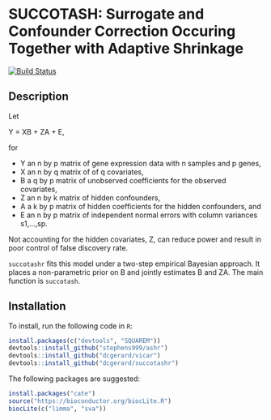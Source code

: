 <!-- README.md is generated from README.Rmd. Please edit that file -->
SUCCOTASH: Surrogate and Confounder Correction Occuring Together with Adaptive Shrinkage
========================================================================================

[![Build Status](https://travis-ci.org/dcgerard/succotashr.svg?branch=master)](https://travis-ci.org/dcgerard/succotashr)

Description
-----------

Let

Y = XB + ZA + E,

for

-   Y an n by p matrix of gene expression data with n samples and p genes,
-   X an n by q matrix of of q covariates,
-   B a q by p matrix of unobserved coefficients for the observed covariates,
-   Z an n by k matrix of hidden confounders,
-   A a k by p matrix of hidden coefficients for the hidden confounders, and
-   E an n by p matrix of independent normal errors with column variances s1,...,sp.

Not accounting for the hidden covariates, Z, can reduce power and result in poor control of false discovery rate.

`succotashr` fits this model under a two-step empirical Bayesian approach. It places a non-parametric prior on B and jointly estimates B and ZA. The main function is `succotash`.

Installation
------------

To install, run the following code in `R`:

``` r
install.packages(c("devtools", "SQUAREM"))
devtools::install_github("stephens999/ashr")
devtools::install_github("dcgerard/vicar")
devtools::install_github("dcgerard/succotashr")
```

The following packages are suggested:

``` r
install.packages("cate")
source("https://bioconductor.org/biocLite.R")
biocLite(c("limma", "sva"))
```
